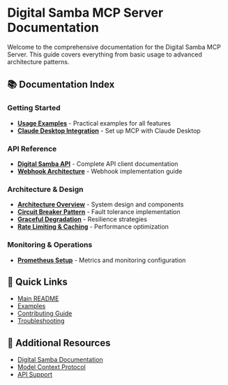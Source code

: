 # Digital Samba MCP Server Documentation

Welcome to the comprehensive documentation for the Digital Samba MCP Server. This guide covers everything from basic usage to advanced architecture patterns.

## 📚 Documentation Index

### Getting Started
- [**Usage Examples**](usage-examples.md) - Practical examples for all features
- [**Claude Desktop Integration**](CLAUDE-DESKTOP.md) - Set up MCP with Claude Desktop

### API Reference
- [**Digital Samba API**](digital-samba-api.md) - Complete API client documentation
- [**Webhook Architecture**](webhook-architecture.md) - Webhook implementation guide

### Architecture & Design
- [**Architecture Overview**](architecture-overview.md) - System design and components
- [**Circuit Breaker Pattern**](circuit-breaker.md) - Fault tolerance implementation
- [**Graceful Degradation**](graceful-degradation.md) - Resilience strategies
- [**Rate Limiting & Caching**](rate-limiting-caching.md) - Performance optimization

### Monitoring & Operations
- [**Prometheus Setup**](prometheus-setup.md) - Metrics and monitoring configuration

## 🚀 Quick Links

- [Main README](../README.md)
- [Examples](../examples/)
- [Contributing Guide](../CONTRIBUTING.md)
- [Troubleshooting](../TROUBLESHOOTING.md)

## 📖 Additional Resources

- [Digital Samba Documentation](https://docs.digitalsamba.com)
- [Model Context Protocol](https://modelcontext.dev)
- [API Support](mailto:support@digitalsamba.com)